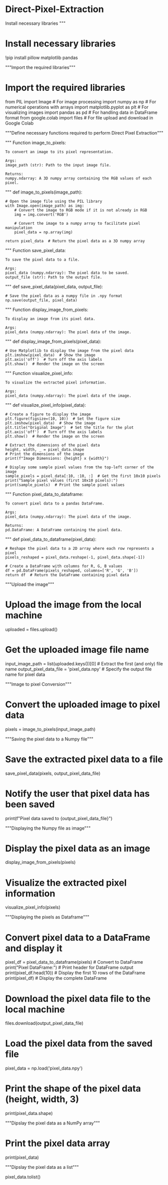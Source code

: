 # Direct-Pixel-Extraction

Install necessary libraries
"""

# Install necessary libraries
!pip install pillow matplotlib pandas

"""Import the required libraries"""

# Import the required libraries
from PIL import Image                 # For image processing
import numpy as np                    # For numerical operations with arrays
import matplotlib.pyplot as plt       # For visualizing images
import pandas as pd                   # For handling data in DataFrame format
from google.colab import files        # For file upload and download in Google Colab

"""Define necessary functions required to perform Direct Pixel Extraction"""

"""
    Function image_to_pixels:

    To convert an image to its pixel representation.

    Args:
    image_path (str): Path to the input image file.

    Returns:
    numpy.ndarray: A 3D numpy array containing the RGB values of each pixel.
"""
def image_to_pixels(image_path):

    # Open the image file using the PIL library
    with Image.open(image_path) as img:
        # Convert the image to RGB mode if it is not already in RGB
        img = img.convert('RGB')

        # Convert the image to a numpy array to facilitate pixel manipulation
        pixel_data = np.array(img)

    return pixel_data  # Return the pixel data as a 3D numpy array


"""
    Function save_pixel_data:

    To save the pixel data to a file.

    Args:
    pixel_data (numpy.ndarray): The pixel data to be saved.
    output_file (str): Path to the output file.
"""
def save_pixel_data(pixel_data, output_file):

    # Save the pixel data as a numpy file in .npy format
    np.save(output_file, pixel_data)


"""
    Function display_image_from_pixels:

    To display an image from its pixel data.

    Args:
    pixel_data (numpy.ndarray): The pixel data of the image.
"""
def display_image_from_pixels(pixel_data):

    # Use Matplotlib to display the image from the pixel data
    plt.imshow(pixel_data)  # Show the image
    plt.axis('off')  # Turn off the axis labels
    plt.show()  # Render the image on the screen


"""
    Function visualize_pixel_info:

    To visualize the extracted pixel information.

    Args:
    pixel_data (numpy.ndarray): The pixel data of the image.
"""
def visualize_pixel_info(pixel_data):

    # Create a figure to display the image
    plt.figure(figsize=(10, 10))  # Set the figure size
    plt.imshow(pixel_data)  # Show the image
    plt.title("Original Image")  # Set the title for the plot
    plt.axis('off')  # Turn off the axis labels
    plt.show()  # Render the image on the screen

    # Extract the dimensions of the pixel data
    height, width, _ = pixel_data.shape
    # Print the dimensions of the image
    print(f"Image Dimensions: {height} x {width}")

    # Display some sample pixel values from the top-left corner of the image
    sample_pixels = pixel_data[:10, :10, :]  # Get the first 10x10 pixels
    print("Sample pixel values (first 10x10 pixels):")
    print(sample_pixels)  # Print the sample pixel values

"""
    Function pixel_data_to_dataframe:

    To convert pixel data to a pandas DataFrame.

    Args:
    pixel_data (numpy.ndarray): The pixel data of the image.

    Returns:
    pd.DataFrame: A DataFrame containing the pixel data.
"""
def pixel_data_to_dataframe(pixel_data):

    # Reshape the pixel data to a 2D array where each row represents a pixel
    pixels_reshaped = pixel_data.reshape(-1, pixel_data.shape[-1])

    # Create a DataFrame with columns for R, G, B values
    df = pd.DataFrame(pixels_reshaped, columns=['R', 'G', 'B'])
    return df  # Return the DataFrame containing pixel data

"""Upload the image"""

# Upload the image from the local machine
uploaded = files.upload()

# Get the uploaded image file name
input_image_path = list(uploaded.keys())[0]  # Extract the first (and only) file name
output_pixel_data_file = 'pixel_data.npy'  # Specify the output file name for pixel data

"""Image to pixel Conversion"""

# Convert the uploaded image to pixel data
pixels = image_to_pixels(input_image_path)

"""Saving the pixel data to a Numpy file"""

# Save the extracted pixel data to a file
save_pixel_data(pixels, output_pixel_data_file)

# Notify the user that pixel data has been saved
print(f"Pixel data saved to {output_pixel_data_file}")

"""Displaying the Numpy file as image"""

# Display the pixel data as an image
display_image_from_pixels(pixels)

# Visualize the extracted pixel information
visualize_pixel_info(pixels)

"""Displaying the pixels as Dataframe"""

# Convert pixel data to a DataFrame and display it
pixel_df = pixel_data_to_dataframe(pixels)  # Convert to DataFrame
print("Pixel DataFrame:")  # Print header for DataFrame output
print(pixel_df.head(10))  # Display the first 10 rows of the DataFrame
print(pixel_df)            # Display the complete DataFrame

# Download the pixel data file to the local machine
files.download(output_pixel_data_file)

# Load the pixel data from the saved file
pixel_data = np.load('pixel_data.npy')

# Print the shape of the pixel data (height, width, 3)
print(pixel_data.shape)

"""Dipslay the pixel data as a NumPy array"""

# Print the pixel data array
print(pixel_data)

"""Dipslay the pixel data as a list"""

pixel_data.tolist()
